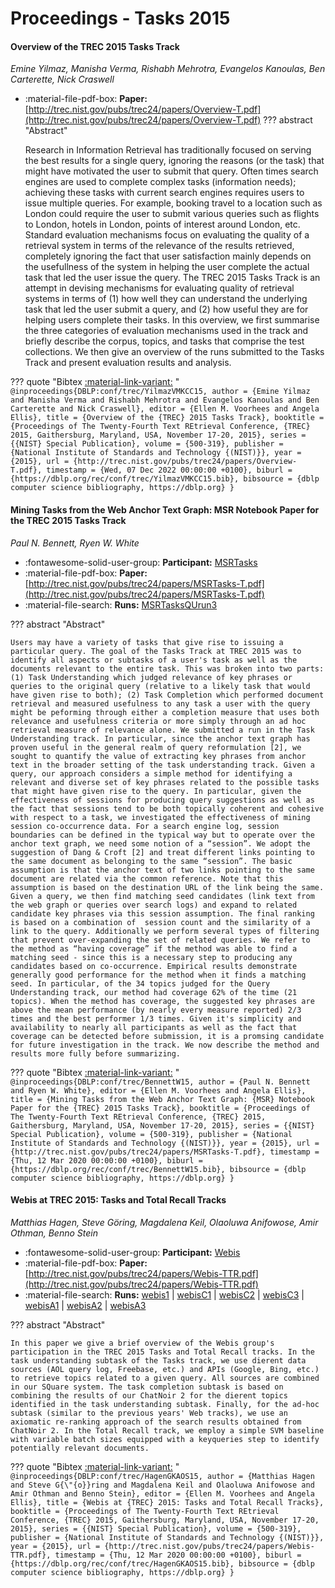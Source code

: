 # Proceedings - Tasks 2015 

#### Overview of the TREC 2015 Tasks Track

_Emine Yilmaz, Manisha Verma, Rishabh Mehrotra, Evangelos Kanoulas, Ben Carterette, Nick Craswell_

- :material-file-pdf-box: **Paper:** [http://trec.nist.gov/pubs/trec24/papers/Overview-T.pdf](http://trec.nist.gov/pubs/trec24/papers/Overview-T.pdf)
??? abstract "Abstract"
	
	Research in Information Retrieval has traditionally focused on serving the best results for a single query, ignoring the reasons (or the task) that might have motivated the user to submit that query. Often times search engines are used to complete complex tasks (information needs); achieving these tasks with current search engines requires users to issue multiple queries. For example, booking travel to a location such as London could require the user to submit various queries such as flights to London, hotels in London, points of interest around London, etc. Standard evaluation mechanisms focus on evaluating the quality of a retrieval system in terms of the relevance of the results retrieved, completely ignoring the fact that user satisfaction mainly depends on the usefullness of the system in helping the user complete the actual task that led the user issue the query. The TREC 2015 Tasks Track is an attempt in devising mechanisms for evaluating quality of retrieval systems in terms of (1) how well they can understand the underlying task that led the user submit a query, and (2) how useful they are for helping users complete their tasks. In this overview, we first summarise the three categories of evaluation mechanisms used in the track and briefly describe the corpus, topics, and tasks that comprise the test collections. We then give an overview of the runs submitted to the Tasks Track and present evaluation results and analysis.
	

??? quote "Bibtex [:material-link-variant:](https://dblp.org/rec/conf/trec/YilmazVMKCC15.bib) "
	```
	@inproceedings{DBLP:conf/trec/YilmazVMKCC15,
		author = {Emine Yilmaz and Manisha Verma and Rishabh Mehrotra and Evangelos Kanoulas and Ben Carterette and Nick Craswell},
		editor = {Ellen M. Voorhees and Angela Ellis},
		title = {Overview of the {TREC} 2015 Tasks Track},
		booktitle = {Proceedings of The Twenty-Fourth Text REtrieval Conference, {TREC} 2015, Gaithersburg, Maryland, USA, November 17-20, 2015},
		series = {{NIST} Special Publication},
		volume = {500-319},
		publisher = {National Institute of Standards and Technology {(NIST)}},
		year = {2015},
		url = {http://trec.nist.gov/pubs/trec24/papers/Overview-T.pdf},
		timestamp = {Wed, 07 Dec 2022 00:00:00 +0100},
		biburl = {https://dblp.org/rec/conf/trec/YilmazVMKCC15.bib},
		bibsource = {dblp computer science bibliography, https://dblp.org}
	}
	```

#### Mining Tasks from the Web Anchor Text Graph: MSR Notebook Paper  for the TREC 2015 Tasks Track

_Paul N. Bennett, Ryen W. White_

- :fontawesome-solid-user-group: **Participant:** [MSRTasks](./participants.md#msrtasks)
- :material-file-pdf-box: **Paper:** [http://trec.nist.gov/pubs/trec24/papers/MSRTasks-T.pdf](http://trec.nist.gov/pubs/trec24/papers/MSRTasks-T.pdf)
- :material-file-search: **Runs:** [MSRTasksQUrun3](./runs.md#msrtasksqurun3)

??? abstract "Abstract"
	
	Users may have a variety of tasks that give rise to issuing a particular query. The goal of the Tasks Track at TREC 2015 was to identify all aspects or subtasks of a user's task as well as the documents relevant to the entire task. This was broken into two parts: (1) Task Understanding which judged relevance of key phrases or queries to the original query (relative to a likely task that would have given rise to both); (2) Task Completion which performed document retrieval and measured usefulness to any task a user with the query might be peforming through either a completion measure that uses both relevance and usefulness criteria or more simply through an ad hoc retrieval measure of relevance alone. We submitted a run in the Task Understanding track. In particular, since the anchor text graph has proven useful in the general realm of query reformulation [2], we sought to quantify the value of extracting key phrases from anchor text in the broader setting of the task understanding track. Given a query, our approach considers a simple method for identifying a relevant and diverse set of key phrases related to the possible tasks that might have given rise to the query. In particular, given the effectiveness of sessions for producing query suggestions as well as the fact that sessions tend to be both topically coherent and cohesive with respect to a task, we investigated the effectiveness of mining session co-occurrence data. For a search engine log, session boundaries can be defined in the typical way but to operate over the anchor text graph, we need some notion of a “session”. We adopt the suggestion of Dang & Croft [2] and treat different links pointing to the same document as belonging to the same “session”. The basic assumption is that the anchor text of two links pointing to the same document are related via the common reference. Note that this assumption is based on the destination URL of the link being the same. Given a query, we then find matching seed candidates (link text from the web graph or queries over search logs) and expand to related candidate key phrases via this session assumption. The final ranking is based on a combination of  session count and the similarity of a link to the query. Additionally we perform several types of filtering that prevent over-expanding the set of related queries. We refer to the method as “having coverage” if the method was able to find a matching seed - since this is a necessary step to producing any candidates based on co-occurrence. Empirical results demonstrate generally good performance for the method when it finds a matching seed. In particular, of the 34 topics judged for the Query Understanding track, our method had coverage 62% of the time (21 topics). When the method has coverage, the suggested key phrases are above the mean performance (by nearly every measure reported) 2/3 times and the best performer 1/3 times. Given it's simplicity and availability to nearly all participants as well as the fact that coverage can be detected before submission, it is a promsing candidate for future investigation in the track. We now describe the method and results more fully before summarizing.
	

??? quote "Bibtex [:material-link-variant:](https://dblp.org/rec/conf/trec/BennettW15.bib) "
	```
	@inproceedings{DBLP:conf/trec/BennettW15,
		author = {Paul N. Bennett and Ryen W. White},
		editor = {Ellen M. Voorhees and Angela Ellis},
		title = {Mining Tasks from the Web Anchor Text Graph: {MSR} Notebook Paper for the {TREC} 2015 Tasks Track},
		booktitle = {Proceedings of The Twenty-Fourth Text REtrieval Conference, {TREC} 2015, Gaithersburg, Maryland, USA, November 17-20, 2015},
		series = {{NIST} Special Publication},
		volume = {500-319},
		publisher = {National Institute of Standards and Technology {(NIST)}},
		year = {2015},
		url = {http://trec.nist.gov/pubs/trec24/papers/MSRTasks-T.pdf},
		timestamp = {Thu, 12 Mar 2020 00:00:00 +0100},
		biburl = {https://dblp.org/rec/conf/trec/BennettW15.bib},
		bibsource = {dblp computer science bibliography, https://dblp.org}
	}
	```

#### Webis at TREC 2015: Tasks and Total Recall Tracks

_Matthias Hagen, Steve Göring, Magdalena Keil, Olaoluwa Anifowose, Amir Othman, Benno Stein_

- :fontawesome-solid-user-group: **Participant:** [Webis](./participants.md#webis)
- :material-file-pdf-box: **Paper:** [http://trec.nist.gov/pubs/trec24/papers/Webis-TTR.pdf](http://trec.nist.gov/pubs/trec24/papers/Webis-TTR.pdf)
- :material-file-search: **Runs:** [webis1](./runs.md#webis1) | [webisC1](./runs.md#webisc1) | [webisC2](./runs.md#webisc2) | [webisC3](./runs.md#webisc3) | [webisA1](./runs.md#webisa1) | [webisA2](./runs.md#webisa2) | [webisA3](./runs.md#webisa3)

??? abstract "Abstract"
	
	In this paper we give a brief overview of the Webis group's participation in the TREC 2015 Tasks and Total Recall tracks. In the task understanding subtask of the Tasks track, we use dierent data sources (AOL query log, Freebase, etc.) and APIs (Google, Bing, etc.) to retrieve topics related to a given query. All sources are combined in our SQuare system. The task completion subtask is based on combining the results of our ChatNoir 2 for the dierent topics identified in the task understanding subtask. Finally, for the ad-hoc subtask (similar to the previous years' Web tracks), we use an axiomatic re-ranking approach of the search results obtained from ChatNoir 2. In the Total Recall track, we employ a simple SVM baseline with variable batch sizes equipped with a keyqueries step to identify potentially relevant documents.
	

??? quote "Bibtex [:material-link-variant:](https://dblp.org/rec/conf/trec/HagenGKAOS15.bib) "
	```
	@inproceedings{DBLP:conf/trec/HagenGKAOS15,
		author = {Matthias Hagen and Steve G{\"{o}}ring and Magdalena Keil and Olaoluwa Anifowose and Amir Othman and Benno Stein},
		editor = {Ellen M. Voorhees and Angela Ellis},
		title = {Webis at {TREC} 2015: Tasks and Total Recall Tracks},
		booktitle = {Proceedings of The Twenty-Fourth Text REtrieval Conference, {TREC} 2015, Gaithersburg, Maryland, USA, November 17-20, 2015},
		series = {{NIST} Special Publication},
		volume = {500-319},
		publisher = {National Institute of Standards and Technology {(NIST)}},
		year = {2015},
		url = {http://trec.nist.gov/pubs/trec24/papers/Webis-TTR.pdf},
		timestamp = {Thu, 12 Mar 2020 00:00:00 +0100},
		biburl = {https://dblp.org/rec/conf/trec/HagenGKAOS15.bib},
		bibsource = {dblp computer science bibliography, https://dblp.org}
	}
	```

